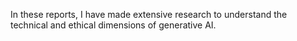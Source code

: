 In these reports, I have made extensive research to understand the technical and ethical dimensions of generative AI.

